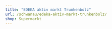 ```yaml
---
title: "EDEKA aktiv markt Trunkenbolz"
url: /schwanau/edeka-aktiv-markt-trunkenbolz/
shop: Supermarkt
---
```

